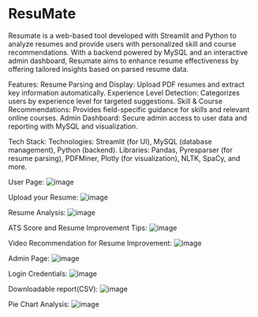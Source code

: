 # ResuMate

Resumate is a web-based tool developed with Streamlit and Python to analyze resumes and provide users with personalized skill and course recommendations. With a backend powered by MySQL and an interactive admin dashboard, Resumate aims to enhance resume effectiveness by offering tailored insights based on parsed resume data.

Features:
Resume Parsing and Display: Upload PDF resumes and extract key information automatically.
Experience Level Detection: Categorizes users by experience level for targeted suggestions.
Skill & Course Recommendations: Provides field-specific guidance for skills and relevant online courses.
Admin Dashboard: Secure admin access to user data and reporting with MySQL and visualization.

Tech Stack:
Technologies: Streamlit (for UI), MySQL (database management), Python (backend).
Libraries: Pandas, Pyresparser (for resume parsing), PDFMiner, Plotly (for visualization), NLTK, SpaCy, and more.

User Page:
![image](https://github.com/user-attachments/assets/f72b33a8-31c2-42d6-aef4-d63c42c2d256)

Upload your Resume:
![image](https://github.com/user-attachments/assets/6de9ddfd-00d0-4383-8481-b7b418cdbc64)

Resume Analysis:
![image](https://github.com/user-attachments/assets/fc6de590-8e78-473e-8667-304b906d1eae)

ATS Score and Resume Improvement Tips:
![image](https://github.com/user-attachments/assets/c3a405aa-ffd8-4a93-a079-93b3c790c32f)

Video Recommendation for Resume Improvement:
![image](https://github.com/user-attachments/assets/5bb8d812-6a24-49e7-9836-282450d7d290)

Admin Page:
![image](https://github.com/user-attachments/assets/7d1cc7d0-7ddf-474c-a409-e302a2295e1c)

Login Credentials:
![image](https://github.com/user-attachments/assets/9cb92daa-cc9b-4f82-9ac7-127c610954ec)

Downloadable report(CSV):
![image](https://github.com/user-attachments/assets/ab7a1e5c-57a5-435a-ac68-97af53035816)

Pie Chart Analysis:
![image](https://github.com/user-attachments/assets/c89019cb-4534-4279-9af4-28138e365265)

